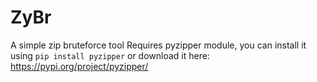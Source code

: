 # ZyBr
A simple zip bruteforce tool
Requires pyzipper module, you can install it using ```pip install pyzipper``` or download it here: https://pypi.org/project/pyzipper/
